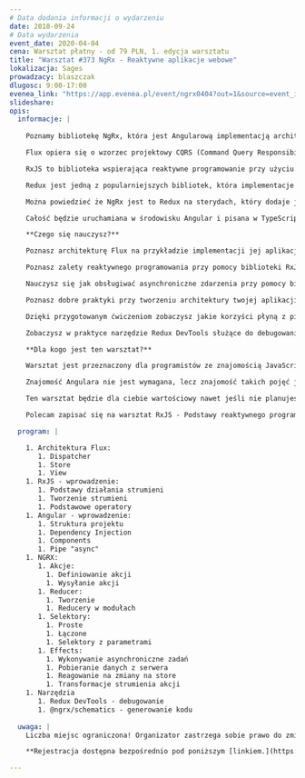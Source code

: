 ```yaml
---
# Data dodania informacji o wydarzeniu
date: 2018-09-24
# Data wydarzenia
event_date: 2020-04-04
cena: Warsztat płatny - od 79 PLN, 1. edycja warsztatu
title: "Warsztat #373 NgRx - Reaktywne aplikacje webowe"
lokalizacja: Sages
prowadzacy: blaszczak
dlugosc: 9:00-17:00
evenea_link: "https://app.evenea.pl/event/ngrx0404?out=1&source=event_iframe"
slideshare:
opis:
  informacje: |
    
    Poznamy bibliotekę NgRx, która jest Angularową implementacją architektury Flux.

    Flux opiera się o wzorzec projektowy CQRS (Command Query Responsibility Segregation), czyli w wolnym tłumaczeniu, rozdzielenie zapytań od rozkazów. Rozdziela on od siebie fragmenty kodu odpowiedzialne za pobieranie informacji od tych odpowiedzialnych za ich modyfikację.

    RxJS to biblioteka wspierająca reaktywne programowanie przy użyciu Observables, pozwala na łatwiejsze programowanie operacji asynchronicznych. Rozwiązuje problemy, które mamy w Promisach czy funkcjach zwrotnych (callbacks). Jest to odpowiednik Lodash, lecz przeznaczony do obsługi strumieni zdarzeń (event streams).

    Redux jest jedną z popularniejszych bibliotek, która implementacje architekturę Flux, dodaje ona nieco programowania funkcyjnego i korzysta ze wzorca Event Sourcing.

    Można powiedzieć że NgRx jest to Redux na sterydach, który dodaje jeszcze reaktywne programowanie w RxJS, daje nam to reaktywny Store dla naszej aplikacji.

    Całość będzie uruchamiana w środowisku Angular i pisana w TypeScript, dzięki czemu wykorzystamy możliwości współczesnej technologi webowej w stu procentach.

    **Czego się nauczysz?** 

    Poznasz architekturę Flux na przykładzie implementacji jej aplikacji Angularowej przy użyciu biblioteki @ngrx/store.

    Poznasz zalety reaktywnego programowania przy pomocy biblioteki RxJS.

    Nauczysz się jak obsługiwać asynchroniczne zdarzenia przy pomocy biblioteki @ngrx/effects

    Poznasz dobre praktyki przy tworzeniu architektury twojej aplikacji opartej o NgRx.

    Dzięki przygotowanym ćwiczeniom zobaczysz jakie korzyści płyną z pisania kodu reaktywnego opartego Store.

    Zobaczysz w praktyce narzędzie Redux DevTools służące do debugowania aplikacji oparty o NgRx.

    **Dla kogo jest ten warsztat?** 

    Warsztat jest przeznaczony dla programistów ze znajomością JavaScript (ES2015) i TypeScript w zakresie podstawowym.

    Znajomość Angulara nie jest wymagana, lecz znajomość takich pojęć jak Web Components czy Dependency Injection zdecydowanie pomoże.

    Ten warsztat będzie dla ciebie wartościowy nawet jeśli nie planujesz używać Angulara na co dzień. Poznasz Reduxową implementację architektury Flux, dzięki czemu bardzo łatwo będziesz mógł wdrożyć ją w innych frameworkach takich jak React + React Redux czy Vue.js + Vuex

    Polecam zapisać się na warsztat RxJS - Podstawy reaktywnego programowania na Stacji IT gdzie podstawy zdobyte na temat RxJs bardzo ułatwią przyswojenie wiedzy z warsztatu.

  program: |

    1. Architektura Flux:
       1. Dispatcher
       1. Store
       1. View
    1. RxJS - wprowadzenie:
       1. Podstawy działania strumieni
       1. Tworzenie strumieni
       1. Podstawowe operatory
    1. Angular - wprowadzenie:
       1. Struktura projektu
       1. Dependency Injection
       1. Components
       1. Pipe "async"
    1. NGRX:
       1. Akcje:
         1. Definiowanie akcji
         1. Wysyłanie akcji
       1. Reducer:
         1. Tworzenie
         1. Reducery w modułach
       1. Selektory:
         1. Proste
         1. Łączone
         1. Selektory z parametrami
       1. Effects:
         1. Wykonywanie asynchroniczne zadań
         1. Pobieranie danych z serwera
         1. Reagowanie na zmiany na store
         1. Transformacje strumienia akcji
    1. Narzędzia
       1. Redux DevTools - debugowanie
       1. @ngrx/schematics - generowanie kodu
 
  uwaga: |
    Liczba miejsc ograniczona! Organizator zastrzega sobie prawo do zmiany lokalizacji wydarzenia oraz jego odwołania w przypadku niezgłoszenia się minimalnej liczby uczestników.

    **Rejestracja dostępna bezpośrednio pod poniższym [linkiem.](https://app.evenea.pl/event/ngrx0404/)**

---
```

